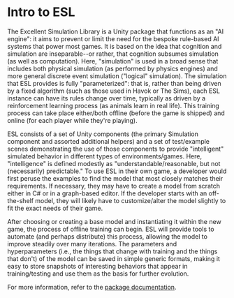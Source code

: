 # Intro to ESL

The Excellent Simulation Library is a Unity package that functions as an "AI
engine": it aims to prevent or limit the need for the bespoke rule-based AI
systems that power most games.  It is based on the idea that cognition and
simulation are inseparable--or rather, that cognition subsumes simulation (as
well as computation).  Here, "simulation" is used in a broad sense that includes
both physical simulation (as performed by physics engines) and more general
discrete event simulation ("logical" simulation).  The simulation that ESL
provides is fully "parameterized": that is, rather than being driven by a fixed
algorithm (such as those used in Havok or The Sims), each ESL instance can have
its rules change over time, typically as driven by a reinforcement learning
process (as animals learn in real life).  This training process can take place
either/both offline (before the game is shipped) and online (for each player
  while they're playing).

ESL consists of a set of Unity components (the primary Simulation component and
assorted additional helpers) and a set of test/example scenes demonstrating the
use of those components to provide "intelligent" simulated behavior in different
types of environments/games.  Here, "intelligence" is defined modestly as
"understandable/reasonable, but not (necessarily) predictable."  To use ESL in
their own game, a developer would first peruse the examples to find the model
that most closely matches their requirements.  If necessary, they may have to
create a model from scratch either in C# or in a graph-based editor.  If the
developer starts with an off-the-shelf model, they will likely have to
customize/alter the model slightly to fit the exact needs of their game.

After choosing or creating a base model and instantiating it within the new
game, the process of offline training can begin.  ESL will provide tools to
automate (and perhaps distribute) this process, allowing the model to improve
steadily over many iterations.  The parameters and hyperparameters (i.e., the
things that change with training and the things that don't) of the model can be
saved in simple generic formats, making it easy to store snapshots of
interesting behaviors that appear in training/testing and use them as the basis
for further evolution.

For more information, refer to the
[package documentation](/ey6es/esl/Packages/gg.folks.esl/Documentation~/GGFolks.Esl.md).

